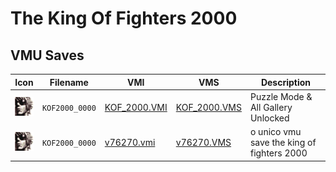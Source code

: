 # The King Of Fighters 2000

## VMU Saves

| Icon | Filename | VMI | VMS | Description |
|------|----------|-----|-----|-------------|
| ![The King Of Fighters 2000](../icons/KOF2000_0000.GIF) | `KOF2000_0000` | [KOF_2000.VMI](KOF_2000.VMI) | [KOF_2000.VMS](KOF_2000.VMS) | Puzzle Mode & All Gallery Unlocked |
| ![The King Of Fighters 2000](../icons/KOF2000_0000.GIF) | `KOF2000_0000` | [v76270.vmi](v76270.vmi) | [v76270.VMS](v76270.VMS) | o unico vmu save the king of fighters 2000  |
